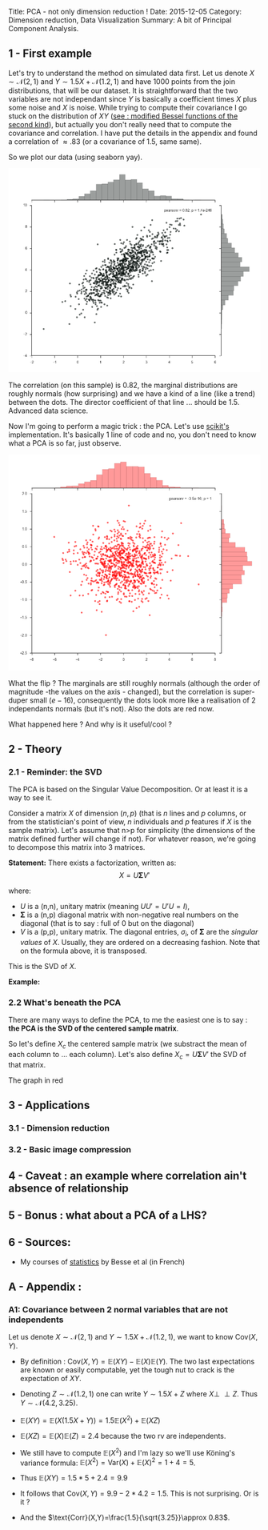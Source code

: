 Title:  PCA - not only dimension reduction !
Date: 2015-12-05
Category: Dimension reduction, Data Visualization
Summary: A bit of Principal Component Analysis.



## 1 - First example

Let's try to understand the method on simulated data first. Let us denote $X\sim \mathcal{N}(2,1)$ and $Y\sim 1.5X+\mathcal{N}(1.2,1)$ and have $1000$ points from the join distributions, that will be our dataset.
It is straightforward that the two variables are not independant since $Y$ is basically a coefficient times $X$ plus some noise and $X$ is noise. 
While trying to compute their covariance I go stuck on the distribution of $XY$ ([see  : modified Bessel functions of the second kind](http://mathoverflow.net/questions/11800/what-is-the-probability-distribution-function-for-the-product-of-two-correlated)), but actually you don't really need that to compute the covariance and correlation.
I have put the details in the appendix and found a correlation of $\approx.83$ (or a covariance of $1.5$, same same).

So we plot our data (using seaborn yay).

![Data with correlation](/images/figure_PCA_1.png)

The correlation (on this sample) is 0.82, the marginal distributions are roughly normals (how surprising) and we have a kind of a line (like a trend) between the dots. The director coefficient of that line ... should be $1.5$. Advanced data science. 

Now I'm going to perform a magic trick : the PCA. Let's use [scikit's](http://scikit-learn.org/stable/) implementation. It's basically 1 line of code and no, you don't need to know what a PCA is so far, just observe.

![Same data after the PCA](/images/figure_PCA_2.png)

What the flip ? The marginals are still roughly normals (although the order of magnitude -the values on the axis - changed), but the correlation is super-duper small ($e-16$), consequently the dots look more like a realisation of 2 independants normals (but it's not). Also the dots are red now. 

What happened here ? And why is it useful/cool ? 


## 2 - Theory


### 2.1 - Reminder: the SVD
The PCA is based on the Singular Value Decomposition. Or at least it is a way to see it.

Consider a matrix $X$ of dimension $(n,p)$ (that is $n$ lines and $p$ columns, or from the statistician's point of view, $n$ individuals and $p$ features if $X$ is the sample matrix). Let's assume that n>p for simplicity (the dimensions of the matrix defined further will change if not). 
For whatever reason, we're going to decompose this matrix into $3$ matrices. 


**Statement:** There exists a factorization, written as:
$$X = U \boldsymbol{\Sigma} V'$$

where:

- $U$ is a (n,n), unitary matrix (meaning $UU'=U'U=I$),
- $\boldsymbol{\Sigma}$ is a (n,p) diagonal matrix with non-negative real numbers on the diagonal (that is to say : full of $0$ but on the diagonal)
- $V$ is a  (p,p), unitary matrix.
The diagonal entries, $\sigma_i$, of $\boldsymbol{\Sigma}$ are the *singular values* of $X$. Usually, they are ordered on a decreasing fashion. Note that on the formula above, it is transposed.

This is the SVD of $X$.


**Example:** 


### 2.2 What's beneath the PCA

There are many ways to define the PCA, to me the easiest one is to say : **the PCA is the SVD of the centered sample matrix**. 

So let's define $X_c$ the centered sample matrix (we substract the mean of each column to ... each column). Let's also define $X_c= U \boldsymbol{\Sigma} V'$ the SVD of that matrix.

The graph in red 





## 3 - Applications

### 3.1 - Dimension reduction


### 3.2 - Basic image compression


## 4 -  Caveat : an example where correlation ain't absence of relationship


## 5 - Bonus : what about a PCA of a LHS? 



## 6 - Sources:


- My courses of [statistics](http://wikistat.fr/) by Besse et al (in French)


## A - Appendix :

### A1:  Covariance between 2 normal variables that are not independents

Let us denote $X\sim \mathcal{N}(2,1)$ and $Y\sim 1.5X+\mathcal{N}(1.2,1)$, we want to know $\text{Cov}(X,Y)$.

- By definition : $\text{Cov}(X,Y) = \mathbb{E}(XY)-\mathbb{E}(X)\mathbb{E}(Y)$. The two last expectations are known or easily computable, yet the tough nut to crack is the expectation of $XY$.

- Denoting $Z\sim\mathcal{N}(1.2,1)$ one can write $Y\sim 1.5X+Z$ where $X \perp\!\!\!\perp Z$. Thus $Y\sim \mathcal{N}(4.2,3.25)$.

- $\mathbb{E}(XY)=\mathbb{E}(X(1.5X+Y))=1.5\mathbb{E}(X^2)+\mathbb{E}(XZ)$

- $\mathbb{E}(XZ)=\mathbb{E}(X)\mathbb{E}(Z)=2.4$ because the two rv are independents.

- We still have to compute $\mathbb{E}(X^2)$ and I'm lazy so we'll use Köning's variance formula: $\mathbb{E}(X^2)=\text{Var}(X)+\mathbb{E}(X)^2=1+4=5$.

- Thus $\mathbb{E}(XY)=1.5*5+2.4=9.9$

- It follows that $\text{Cov}(X,Y) =9.9-2*4.2=1.5$. This is not surprising. Or is it ?

- And the  $\text{Corr}(X,Y)=\frac{1.5}{\sqrt{3.25}}\approx 0.83$. 
